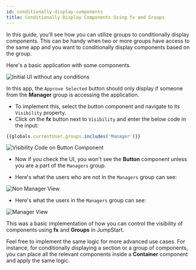 ```yaml
---
id: conditionally-display-components
title: Conditionally Display Components Using fx and Groups
---
```



In this guide, you'll see how you can utilize groups to conditionally display components. This can be handy when two or more groups have access to the same app and you want to conditionally display components based on the group.

Here's a basic application with some components. 

<div style={{textAlign: 'left'}}>
    <img style={{ border:'0', marginBottom:'15px' }} className="screenshot-full" src="/img/how-to/conditionally-view-components/initial-ui.png" alt="Initial UI without any conditions" />
</div>

In this app, the `Approve Selected` button should only display if someone from the **Manager** group is accessing the application. 

- To implement this, select the button component and navigate to its `Visibility` property. 
- Click on the **fx** button next to `Visibility` and enter the below code in the input:

```js
{{globals.currentUser.groups.includes('Manager')}}
```
<div style={{textAlign: 'left'}}>
    <img style={{ border:'0', marginBottom:'15px' }} className="screenshot-full" src="/img/how-to/conditionally-view-components/conditional-visibility-code.png" alt="Visibility Code on Button Component" />
</div>

- Now if you check the UI, you won't see the **Button** component unless you are a part of the `Managers` group.

- Here's what the users who are not in the `Managers` group can see:

<div style={{textAlign: 'left'}}>
    <img style={{ border:'0', marginBottom:'15px' }} className="screenshot-full" src="/img/how-to/conditionally-view-components/non-manager-view.png" alt="Non Manager View" />
</div>

- Here's what the users in the `Managers` group can see:

<div style={{textAlign: 'left'}}>
    <img style={{ border:'0', marginBottom:'15px' }} className="screenshot-full" src="/img/how-to/conditionally-view-components/manager-view.png" alt="Manager View" />
</div>

This was a basic implementation of how you can control the visibility of components using **fx** and **Groups** in JumpStart. 

Feel free to implement the same logic for more advanced use cases. For instance, for conditionally displaying a section or a group of components, you can place all the relevant components inside a **Container** component and apply the same logic.  

